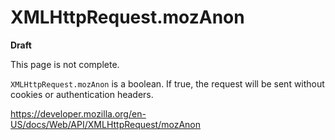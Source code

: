 XMLHttpRequest.mozAnon
======================

**Draft**

This page is not complete.

`XMLHttpRequest.mozAnon` is a boolean. If true, the request will be sent without cookies or authentication headers.

<a href="https://developer.mozilla.org/en-US/docs/Web/API/XMLHttpRequest/mozAnon" class="_attribution-link">https://developer.mozilla.org/en-US/docs/Web/API/XMLHttpRequest/mozAnon</a>

